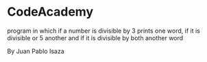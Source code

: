 # CodeAcademy

program in which if a number is divisible by 3 prints one word, if it is divisible or 5 another and if it is divisible by both another word

By Juan Pablo Isaza
